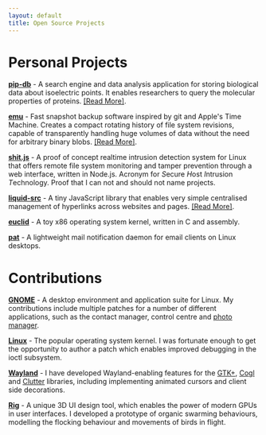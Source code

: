 ```yaml
---
layout: default
title: Open Source Projects
---
```


# Personal Projects

**[pip-db](https://github.com/ChrisCummins/pip-db)** - A search engine
and data analysis application for storing biological data about
isoelectric points. It enables researchers to query the molecular
properties of proteins. [[Read More]](/posts/pip-db/).

**[emu](https://github.com/ChrisCummins/emu)** - Fast snapshot backup
software inspired by git and Apple's Time Machine. Creates a compact
rotating history of file system revisions, capable of transparently
handling huge volumes of data without the need for arbitrary binary
blobs.
[[Read More]](/posts/emu-by-example/).

**[shit.js](https://github.com/ChrisCummins/shit.js)** - A proof of
concept realtime intrusion detection system for Linux that offers
remote file system monitoring and tamper prevention through a web
interface, written in Node.js. Acronym for *S*ecure *H*ost *I*ntrusion
*T*echnology. Proof that I can not and should not name projects.

**[liquid-src](https://github.com/ChrisCummins/liquid-src)** - A tiny
JavaScript library that enables very simple centralised management of
hyperlinks across websites and pages.
[[Read More]](/posts/scratching-an-itch/).

**[euclid](https://github.com/ChrisCummins/euclid)** - A toy x86
operating system kernel, written in C and assembly.

**[pat](https://github.com/ChrisCummins/pat)** - A lightweight mail
notification daemon for email clients on Linux desktops.

# Contributions

**[GNOME](http://www.gnome.org/)** - A desktop environment and application
suite for Linux. My contributions include multiple patches for a
number of different applications, such as the contact manager, control
centre and [photo manager](http://www.yorba.org/projects/shotwell/).

**[Linux](https://www.kernel.org/)** - The popular operating system
kernel. I was fortunate enough to get the opportunity to author a
patch which enables improved debugging in the ioctl subsystem.

**[Wayland](http://wayland.freedesktop.org/)** - I have developed
Wayland-enabling features for the [GTK+](http://www.gtk.org/),
[Cogl](http://www.cogl3d.org/) and
[Clutter](http://blogs.gnome.org/clutter/) libraries, including
implementing animated cursors and client side decorations.

**[Rig](http://roblog.sixbynine.org/2012/10/rig-1-ui-designer-engine.html)** -
A unique 3D UI design tool, which enables the power of modern GPUs in
user interfaces. I developed a prototype of organic swarming
behaviours, modelling the flocking behaviour and movements of birds in
flight.
